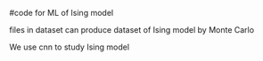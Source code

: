 #code for ML of Ising model

files in dataset can produce dataset of Ising model by Monte Carlo

We use cnn to study Ising model
